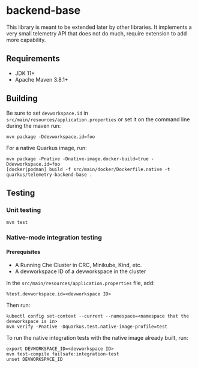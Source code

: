 # backend-base

This library is meant to be extended later by other libraries.  It implements a very small telemetry API that does not do much, require extension to add more capability.

## Requirements
* JDK 11+
* Apache Maven 3.8.1+

## Building

Be sure to set `devworkspace.id` in `src/main/resources/application.properties` or set it on the command line during the maven run:

```shell script
mvn package -Ddevworkspace.id=foo
```

For a native Quarkus image, run:

```shell script
mvn package -Pnative -Dnative-image.docker-build=true -Ddevworkspace.id=foo
[docker|podman] build -f src/main/docker/Dockerfile.native -t quarkus/telemetry-backend-base .
```

## Testing

### Unit testing

```shell script
mvn test
```

###  Native-mode integration testing

#### Prerequisites

+ A Running Che Cluster in CRC, Minikube, Kind, etc.
+ A devworkspace ID of a devworkspace in the cluster

In the `src/main/resources/application.properties` file, add:
```
%test.devworkspace.id=<devworkspace ID>
```

Then run:
```shell script
kubectl config set-context --current --namespace=<namespace that the devworkspace is in>
mvn verify -Pnative -Dquarkus.test.native-image-profile=test
```

To run the native integration tests with the native image already built, run:
```shell script
export DEVWORKSPACE_ID=<devworkspace ID>
mvn test-compile failsafe:integration-test
unset DEVWORKSPACE_ID
```
